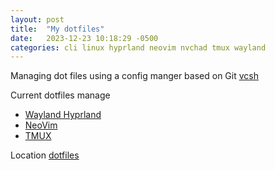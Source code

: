```yaml
---
layout: post
title:  "My dotfiles"
date:   2023-12-23 10:18:29 -0500
categories: cli linux hyprland neovim nvchad tmux wayland
---
```

Managing dot files using a config manger based on Git [vcsh](https://github.com/RichiH/vcsh)

Current dotfiles manage
* [Wayland Hyprland](Wayland%20Hyprland)
* [NeoVim](NeoVIM%20nvchad%20customization)
* [TMUX](TMUX%20and%20TPM)

Location [dotfiles](https://gitlab.com/geoffcorey/dotfiles)
